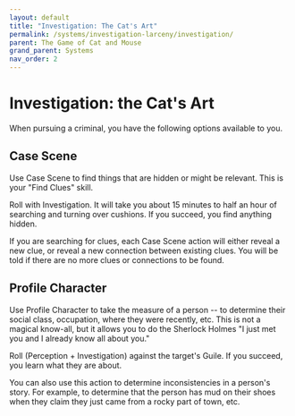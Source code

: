 ```yaml
---
layout: default
title: "Investigation: The Cat's Art"
permalink: /systems/investigation-larceny/investigation/
parent: The Game of Cat and Mouse
grand_parent: Systems
nav_order: 2
---
```


# Investigation: the Cat's Art

When pursuing a criminal, you have the following options available to you.

## Case Scene

Use Case Scene to find things that are hidden or might be relevant. This is your
"Find Clues" skill.

Roll with Investigation. It will take you about 15 minutes to half an hour of
searching and turning over cushions. If you succeed, you find anything hidden.

If you are searching for clues, each Case Scene action will either reveal a new
clue, or reveal a new connection between existing clues. You will be told if
there are no more clues or connections to be found.

## Profile Character

Use Profile Character to take the measure of a person -- to determine their
social class, occupation, where they were recently, etc. This is not a magical
know-all, but it allows you to do the Sherlock Holmes "I just met you and I
already know all about you."

Roll (Perception + Investigation) against the target's Guile. If you succeed,
you learn what they are about.

You can also use this action to determine inconsistencies in a person's story.
For example, to determine that the person has mud on their shoes when they claim
they just came from a rocky part of town, etc.

